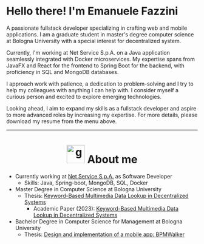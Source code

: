 # Hello there! I'm Emanuele Fazzini

A passionate fullstack developer specializing in crafting web and mobile applications. I am a graduate student in master's degree computer science at Bologna University with a special interest for decentralized system.

Currently, I'm working at Net Service S.p.A. on a Java application seamlessly integrated with Docker microservices. My expertise spans from JavaFX and React for the frontend to Spring Boot for the backend, with proficiency in SQL and MongoDB databases.

I approach work with patience, a dedication to problem-solving and I try to help my colleagues with anything I can help with. I consider myself a curious person and excited to explore emerging technologies.

Looking ahead, I aim to expand my skills as a fullstack developer and aspire to more advanced roles by increasing my expertise. For more details, please download my resume from the menu above.

***


# <div align="center"><img width="48" height="48" src="https://img.icons8.com/fluency/48/guest-male--v1.png" alt="guest-male--v1"/> About me<div>

- Currently working at [Net Service S.p.A.](https://www.netservice.eu/en/) as Software Developer
    - Skills: Java, Spring-boot, MongoDB, SQL, Docker
- Master Degree in Computer Science at Bologna University
    - Thesis: [Keyword-Based Multimedia Data Lookup in Decentralized Systems](https://amslaurea.unibo.it/27598/)
        - Academic Paper (2023): [Keyword-Based Multimedia Data Lookup in Decentralized Systems](https://ieeexplore.ieee.org/document/10286930)
- Bachelor Degree in Computer Science for Management at Bologna University
    - Thesis: [Design and implementation of a mobile app: BPMWalker](https://amslaurea.unibo.it/21589/)
